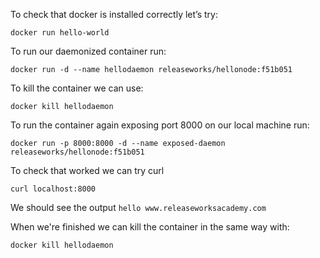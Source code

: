 To check that docker is installed correctly let’s try: 
```
docker run hello-world
```

To run our daemonized container run:
```
docker run -d --name hellodaemon releaseworks/hellonode:f51b051
```

To kill the container we can use:
```
docker kill hellodaemon
```

To run the container again exposing port 8000 on our local machine run:
```
docker run -p 8000:8000 -d --name exposed-daemon releaseworks/hellonode:f51b051
```

To check that worked we can try curl
```
curl localhost:8000
```

We should see the output `hello www.releaseworksacademy.com`

When we're finished we can kill the container in the same way with:
```
docker kill hellodaemon
```
